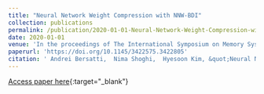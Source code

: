 ```yaml
---
title: "Neural Network Weight Compression with NNW-BDI"
collection: publications
permalink: /publication/2020-01-01-Neural-Network-Weight-Compression-with-NNW-BDI
date: 2020-01-01
venue: 'In the proceedings of The International Symposium on Memory Systems'
paperurl: 'https://doi.org/10.1145/3422575.3422805'
citation: ' Andrei Bersatti,  Nima Shoghi,  Hyesoon Kim, &quot;Neural Network Weight Compression with NNW-BDI.&quot; In the proceedings of The International Symposium on Memory Systems, 2020.'
---
```

[Access paper here](https://doi.org/10.1145/3422575.3422805){:target="_blank"}
